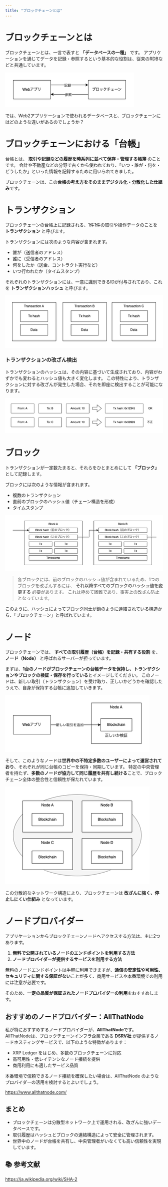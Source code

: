 ```yaml
---
title: "ブロックチェーンとは"
---
```

# ブロックチェーンとは

ブロックチェーンとは、一言で表すと **「データベースの一種」** です。
アプリケーションを通じてデータを記録・参照するという基本的な役割は、従来のRDBなどと共通しています。

![01-01](/images/2025-xrpl-development/01-01.png)

では、Web2アプリケーションで使われるデータベースと、ブロックチェーンにはどのような違いがあるのでしょうか？

# ブロックチェーンにおける「台帳」

台帳とは、 **取引や記録などの履歴を時系列に並べて保存・管理する帳簿** のことです。
会計や不動産などの分野で古くから使われており、「いつ・誰が・何を・どうしたか」といった情報を記録するために用いられてきました。

ブロックチェーンは、この**台帳の考え方をそのままデジタル化・分散化した仕組み**です。

# トランザクション

ブロックチェーンの台帳上に記録される、1件1件の取引や操作データのことを **トランザクション** と呼びます。

トランザクションには次のような内容が含まれます。

- 誰が（送信者のアドレス）
- 誰に（受信者のアドレス）
- 何をしたか（送金、コントラクト実行など）
- いつ行われたか（タイムスタンプ）

それぞれのトランザクションには、一意に識別できるIDが付与されており、これを **トランザクションハッシュ** と呼びます。  

![01-02](/images/2025-xrpl-development/01-02.png)

### トランザクションの改ざん検出

トランザクションのハッシュは、その内容に基づいて生成されており、内容がわずかでも変わるとハッシュ値も大きく変化します。
この特性により、トランザクションに対する改ざんが発生した場合、それを即座に検出することが可能になります。

![01-03](/images/2025-xrpl-development/01-03.png)

# ブロック

トランザクションが一定数たまると、それらをひとまとめにして **「ブロック」** として記録します。

ブロックには次のような情報が含まれます。

- 複数のトランザクション
- 直前のブロックのハッシュ値（チェーン構造を形成）
- タイムスタンプ

![01-04](/images/2025-xrpl-development/01-04.png)

> 各ブロックには、前のブロックのハッシュ値が含まれているため、1つのブロックを改ざんするには、 **それ以降すべてのブロックのハッシュ値を変更する** 必要があります。
> これは極めて困難であり、事実上の改ざん防止となっています。

このように、ハッシュによってブロック同士が鎖のように連結されている構造から、「ブロックチェーン」と呼ばれています。

# ノード

ブロックチェーンでは、 **すべての取引履歴（台帳）を記録・共有する役割** を、 **ノード（Node）** と呼ばれるサーバーが担っています。

まずは、**1台のノードがブロックチェーンの台帳データを保持し、トランザクションやブロックの検証・保存を行っている**とイメージしてください。
このノードは、新しい取引（トランザクション）を受け取り、正しいかどうかを確認したうえで、自身が保持する台帳に追加していきます。

![01-05](/images/2025-xrpl-development/01-05.png)

そして、このようなノードは**世界中の不特定多数のユーザーによって運営されており**、それぞれが同じ台帳のコピーを保持・同期しています。
特定の中央管理者を持たず、**多数のノードが協力して同じ履歴を共有し続ける**ことで、ブロックチェーン全体の整合性と信頼性が保たれています。

![01-06](/images/2025-xrpl-development/01-06.png)

この分散的なネットワーク構造により、ブロックチェーンは **改ざんに強く、停止しにくい仕組み** となっています。

# ノードプロバイダー

アプリケーションからブロックチェーンノードへアクセスする方法は、主に2つあります。

1. **無料で公開されているノードのエンドポイントを利用する方法**  
2. **ノードプロバイダーが提供するサービスを利用する方法**

無料のノードエンドポイントは手軽に利用できますが、**通信の安定性や可用性、セキュリティに関する保証がない**ことが多く、商用サービスや本番環境での利用には注意が必要です。

そのため、**一定の品質が保証されたノードプロバイダーの利用**をおすすめします。

## おすすめのノードプロバイダー：AllThatNode

私が特におすすめするノードプロバイダーが、**AllThatNode**です。
AllThatNodeは、ブロックチェーンインフラ企業である **DSRV社** が提供するノードホスティングサービスで、以下のような特徴があります：

- XRP Ledger をはじめ、多数のブロックチェーンに対応
- 高可用性・低レイテンシなノード接続を提供
- 商用利用にも適したサービス品質

本番環境で信頼できるノード接続を確保したい場合は、AllThatNode のようなプロバイダーの活用を検討するとよいでしょう。

https://www.allthatnode.com/

## まとめ

- ブロックチェーンは分散型ネットワーク上で運用される、改ざんに強いデータベースです。
- 取引履歴はハッシュとブロックの連結構造によって安全に管理されます。
- 世界中のノードが台帳を共有し、中央管理者がいなくても高い信頼性を実現しています。

## 📚 参考文献

https://ja.wikipedia.org/wiki/SHA-2

